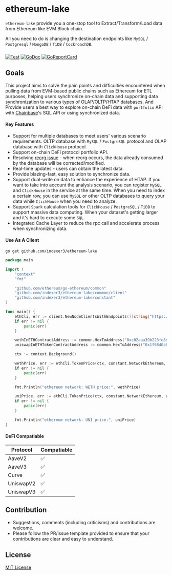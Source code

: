 # ethereum-lake
`ethereum-lake` provide you a one-stop tool to Extract/Transform/Load data from Ethereum like EVM Block chain.  

All you need to do is changing the destination endpoints like `MySQL` / `Postgresql` / `MongoDB` / `TiDB` / `CockroachDB`. 


### 
[![Test](https://github.com/indexer3/ethereum-lake/actions/workflows/lint-and-test.yaml/badge.svg?branch=main)](https://github.com/indexer3/ethereum-lake/actions/workflows/lint-and-test.yml)
[![GoDoc](https://godoc.org/github.com/indexer3/ethereum-lake?status.png)](https://godoc.org/github.com/indexer3/ethereum-lake)
[![GoReportCard](https://goreportcard.com/badge/github.com/indexer3/ethereum-lake)](https://goreportcard.com/report/github.com/indexer3/ethereum-lake)



## Goals 

This project aims to solve the pain points and difficulties encountered when pulling data from EVM-based public chains such as Ethereum for ETL purposes, helping users synchronize on-chain data and supporting data synchronization to various types of OLAP/OLTP/HTAP databases. And Provide users a best way to explore on-chain DeFi data with `portfolio` API with [Chainbase](https://chainbase.com/)'s SQL API or using synchronized data.



#### Key Features 

- Support for multiple databases to meet users' various scenario requirements. OLTP database with `MySQL` / `PostgreSQL` protocol and OLAP database with `ClickHouse` protocol.  
- Support on-chain DeFi protocol portfolio API. 
- Resolving [reorg issue](https://www.alchemy.com/overviews/what-is-a-reorg) - when reorg occurs, the data already consumed by the database will be corrected/modified.  
- Real-time updates - users can obtain the latest data.
- Provide blazing-fast, easy solution to synchronize data.
- Support dual-write on data to enhance the experience of HTAP. If you want to take into account the analysis scenario, you can register `MySQL` and `ClickHouse` in the service at the same time. When you need to index a certain row, you can use `MySQL` or other OLTP databases to query your data while `ClickHouse` when you need to analyze.
- Support `Spark` calculation tools for `ClickHouse` / `PostgreSQL` / `TiDB` to support massive data computing. When your dataset's getting larger and it's hard to execute some `SQL`.   
- Integrated Cache Layer to reduce the rpc call and accelerate process when synchronizing data. 



#### Use As A Client
```shell
go get github.com/indexer3/ethereum-lake
```

```go
package main

import (
	"context"
	"fmt"

	"github.com/ethereum/go-ethereum/common"
	"github.com/indexer3/ethereum-lake/common/client"
	"github.com/indexer3/ethereum-lake/constant"
)

func main() {
	ethCli, err := client.NewNodeClientsWithEndpoints([]string{"https://rpc.ankr.com/eth"})
	if err != nil {
		panic(err)
	}

	wethInETHContractAddress := common.HexToAddress("0xc02aaa39b223fe8d0a0e5c4f27ead9083c756cc2")
	uniswapInETHTokenContractAddress := common.HexToAddress("0x1f9840a85d5aF5bf1D1762F925BDADdC4201F984")

	ctx := context.Background()

	wethPrice, err := ethCli.TokenPrice(ctx, constant.NetworkEthereum, wethInETHContractAddress, nil)
	if err != nil {
		panic(err)
	}

	fmt.Println("ethereum network: WETH price:", wethPrice)

	uniPrice, err := ethCli.TokenPrice(ctx, constant.NetworkEthereum, uniswapInETHTokenContractAddress, nil)
	if err != nil {
		panic(err)
	}

	fmt.Println("ethereum network: UNI price:", uniPrice)
}
```



#### DeFi Compatiable   
|Protocol|Compatiable|
| -- | -- |
| AaveV2 | ✅ |
| AaveV3 | ✅ |
| Curve | ✅ |
| UniswapV2 | ✅ |
| UniswapV3 | ✅ |



## Contribution
- Suggestions, comments (including criticisms) and contributions are welcome.
- Please follow the PR/issue template provided to ensure that your contributions are clear and easy to understand. 

## License 
[MIT License](./LICENSE)

